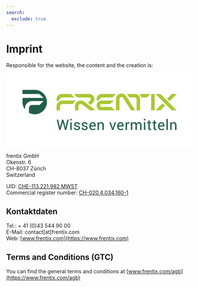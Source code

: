 ```yaml
---
search:
  exclude: true
---
```

# Imprint

Responsible for the website, the content and the creation is:

![Logo: frentix GmbH](assets/Frentix_Logo_claim_RGB.png)

frentix GmbH  
Okenstr. 6  
CH-8037 Zürich  
Switzerland

UID: [CHE-113.221.982 MWST](https://www.uid.admin.ch/Detail.aspx?uid_id=CHE-113.221.982)   
Commercial register number: [CH-020.4.034.160-1](https://zh.chregister.ch/cr-portal/auszug/auszug.xhtml?uid=CHE-113.221.982)

 
## Kontaktdaten
Tel.:    + 41 (0)43 544 90 00  
E-Mail: contact[at]frentix.com  
Web:  [www.frentix.com](https://www.frentix.com)

## Terms and Conditions (GTC)
You can find the general terms and conditions at [www.frentix.com/agb](https://www.frentix.com/agb)
